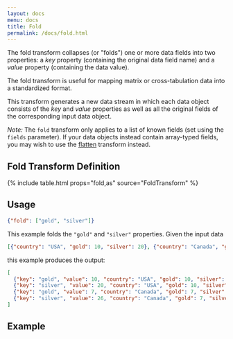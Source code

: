```yaml
---
layout: docs
menu: docs
title: Fold
permalink: /docs/fold.html
---
```


The fold transform collapses (or "folds") one or more data fields into two properties: a _key_ property (containing the original data field name) and a _value_ property (containing the data value).

The fold transform is useful for mapping matrix or cross-tabulation data into a standardized format.

This transform generates a new data stream in which each data object consists of the _key_ and _value_ properties as well as all the original fields of the corresponding input data object.

_Note:_ The `fold` transform only applies to a list of known fields (set using the `fields` parameter). If your data objects instead contain array-typed fields, you may wish to use the [flatten](flatten.html) transform instead.

## Fold Transform Definition

{% include table.html props="fold,as" source="FoldTransform" %}

## Usage

```json
{"fold": ["gold", "silver"]}
```

This example folds the `"gold"` and `"silver"` properties. Given the input data

```json
[{"country": "USA", "gold": 10, "silver": 20}, {"country": "Canada", "gold": 7, "silver": 26}]
```

this example produces the output:

```json
[
  {"key": "gold", "value": 10, "country": "USA", "gold": 10, "silver": 20},
  {"key": "silver", "value": 20, "country": "USA", "gold": 10, "silver": 20},
  {"key": "gold", "value": 7, "country": "Canada", "gold": 7, "silver": 26},
  {"key": "silver", "value": 26, "country": "Canada", "gold": 7, "silver": 26}
]
```

## Example

<div class="vl-example" data-name="bar_column_fold"></div>
